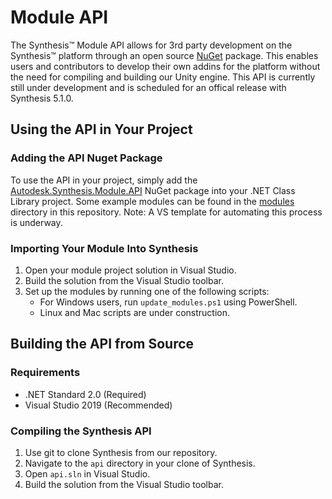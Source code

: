 # Module API
The Synthesis™ Module API allows for 3rd party development on the Synthesis™ platform through an open source [NuGet](https://www.nuget.org/packages/Autodesk.Synthesis.Module.API/) package. This enables users and contributors to develop their own addins for the platform without the need for compiling and building our Unity engine. This API is currently still under development and is scheduled for an offical release with Synthesis 5.1.0.

## Using the API in Your Project
### Adding the API Nuget Package
To use the API in your project, simply add the [Autodesk.Synthesis.Module.API](https://www.nuget.org/packages/Autodesk.Synthesis.Module.API/) NuGet package into your .NET Class Library project. Some example modules can be found in the [modules](/modules/) directory in this repository. Note: A VS template for automating this process is underway.
### Importing Your Module Into Synthesis
1. Open your module project solution in Visual Studio.
2. Build the solution from the Visual Studio toolbar.
3. Set up the modules by running one of the following scripts:
	- For Windows users, run `update_modules.ps1` using PowerShell.
	- Linux and Mac scripts are under construction.

## Building the API from Source
### Requirements
- .NET Standard 2.0 (Required)
- Visual Studio 2019 (Recommended)
### Compiling the Synthesis API
1. Use git to clone Synthesis from our repository.
2. Navigate to the `api` directory in your clone of Synthesis.
3. Open `api.sln` in Visual Studio.
4. Build the solution from the Visual Studio toolbar.
